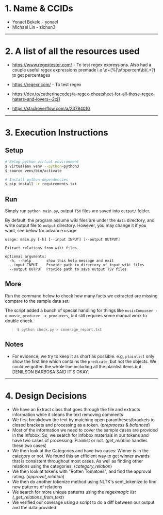 # 1. Name & CCIDs

-   Yonael Bekele - yonael
-   Michael Lin - zichun3

---

# 2. A list of all the resources used

-   https://www.regextester.com/ - To test regex expressions. Also had a couple useful regex expressions premade i.e \d+(\%|\s\bpercent\b)(.\*?) to get percentages

-   https://regexr.com/ - To test regex

-   https://dev.to/catherinecodes/a-regex-cheatsheet-for-all-those-regex-haters-and-lovers--2cj1

-   https://stackoverflow.com/a/23794010

---

# 3. Execution Instructions

## Setup

```sh
# Setup python virtual environment
$ virtualenv venv --python=python3
$ source venv/bin/activate

# Install python dependencies
$ pip install -r requirements.txt
```

## Run

Simply run `python main.py`, output `TSV` files are saved into `output/` folder.

By default, the program assume wiki files are under the `data` directory, and write output file to `output` directory. However, you may change it if you want, see below for advance usage.

```
usage: main.py [-h] [--input INPUT] [--output OUTPUT]

Extract relations from wiki files.

optional arguments:
  -h, --help       show this help message and exit
  --input INPUT    Provide path to directory of input wiki files
  --output OUTPUT  Provide path to save output TSV files
```

## More

Run the command below to check how many facts we extracted are missing compare to the sample data set.

The script added a bunch of special handling for things like `musicComposer -> music`, `producer -> producers`, but still requires some manual work to double check.

> `$ python check.py > coverage_report.txt`

## Notes

-   For evidence, we try to keep it as short as possible. e.g, `plainlist` only show the first line which contains the `predicate`, but not the objects. We could've gotten the whole line including all the plainlist items but DENILSON BARBOSA SAID IT'S OKAY. 

---

# 4. Design Decisions

-   We have an Extract class that goes through the file and extracts information while it cleans the text removing comments
-   We first breakdown the text by matching open parantheses/brackets to closed brackets and processing as a token. (_preprocess_ & _balanced_)
-   Most of the information we need to cover the sample cases are provided in the Infobox. So, we search for Infobox materials in our tokens and have two cases of processing: Plainlist or not. (_get_relation_ handles these two cases)
-   We then look at the Categories and have two cases: Winner is in the category or not. We found this an efficient way to get winner awards that is consistent throughout most cases. As well as finding other relations using the categories. (_category_relation_)
-   We then look at tokens with "Rotten Tomatoes", and find the approval rating. (_approval_relation_)
-   We then do another tokenize method using NLTK's sent_tokenize to find new patterns of relations
-   We search for more unique patterns using the regex*magic list (\_get_relations_from_text*)
-   We verified our coverage using a script to do a diff between our output and the data provided
